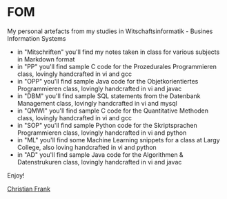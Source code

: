 # FOM

My personal artefacts from my studies in Witschaftsinformatik - Busines Information Systems

- in "Mitschriften" you'll find my notes taken in class for various subjects in Markdown format
- in "PP" you'll find sample C code for the Prozedurales Programmieren class, lovingly handcrafted in vi and gcc
- in "OPP" you'll find sample Java code for the Objetkorientiertes Programmieren class, lovingly handcrafted in vi and javac
- in "DBM" you'll find sample SQL statements from the Datenbank Management class, lovingly handcrafted in vi and mysql
- in "QMWI" you'll find sample C code for the Quantitative Methoden class, lovingly handcrafted in vi and gcc
- in "SOP" you'll find sample Python code for the Skriptsprachen Programmieren class, lovingly handcrafted in vi and python
- in "ML" you'll find some Machine Learning snippets for a class at Largy College, also loving handcrafted in vi and python
- in "AD" you'll find sample Java code for the Algorithmen & Datenstrukuren class, lovingly handcrafted in vi and javac


Enjoy!

[Christian Frank](http://www.chfrank.net/)
